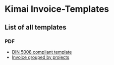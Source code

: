 # Kimai Invoice-Templates

## List of all templates

### PDF

- [DIN 5008 compliant template](/official_examples/din5008-invoice)
- [Invoice grouped by projects](/official_examples/grouped-by-projects)